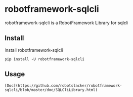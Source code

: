 # robotframework-sqlcli

robotframework-sqlcli is a RobotFramework Library for sqlcli


## Install

Install robotframework-sqlcli

    pip install -U robotframework-sqlcli

## Usage
    
    [Doc](https://github.com/robotslacker/robotframework-sqlcli/blob/master/doc/SQLCliLibrary.html)
